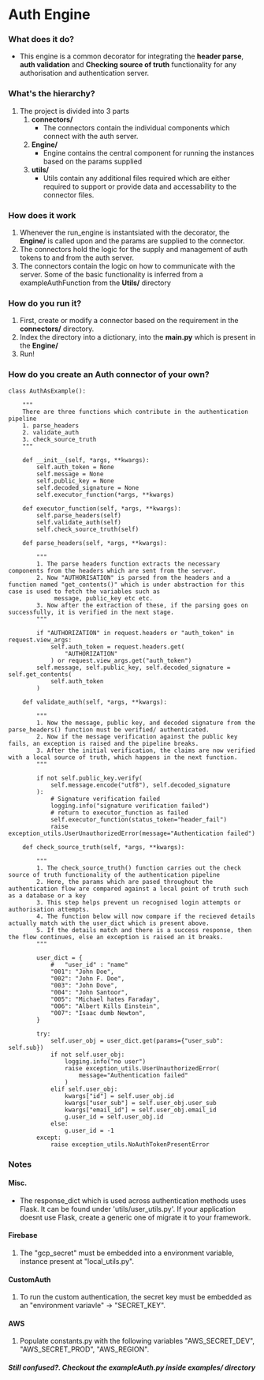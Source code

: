 # Auth Engine

### What does it do?

+ This engine is a common decorator for integrating the **header parse**, **auth validation** and **Checking source of truth** functionality for any authorisation and authentication server.

### What's the hierarchy?

1. The project is divided into 3 parts
    1. **connectors/**
        + The connectors contain the individual components which connect with the auth server.
    2. **Engine/**
        + Engine contains the central component for running the instances based on the params supplied
    3. **utils/**
        + Utils contain any additional files required which are either required to support or provide data and accessability to the connector files.

### How does it work

1. Whenever the run_engine is instantsiated with the decorator, the **Engine/** is called upon and the params are supplied to the connector.
2. The connectors hold the logic for the supply and management of auth tokens to and from the auth server.
3. The connectors contain the logic on how to communicate with the server. Some of the basic functionality is inferred from a exampleAuthFunction from the **Utils/** directory


### How do you run it?

1. First, create or modify a connector based on the requirement in the **connectors/** directory.
2. Index the directory into a dictionary, into the **main.py** which is present in the **Engine/** 
3. Run!

### How do you create an Auth connector of your own?
```
class AuthAsExample():

    """
    There are three functions which contribute in the authentication pipeline
    1. parse_headers
    2. validate_auth
    3. check_source_truth
    """

    def __init__(self, *args, **kwargs):
        self.auth_token = None
        self.message = None
        self.public_key = None
        self.decoded_signature = None
        self.executor_function(*args, **kwargs)

    def executor_function(self, *args, **kwargs):
        self.parse_headers(self)
        self.validate_auth(self)
        self.check_source_truth(self)

    def parse_headers(self, *args, **kwargs):

        """
        1. The parse headers function extracts the necessary components from the headers which are sent from the server.
        2. Now "AUTHORISATION" is parsed from the headers and a function named "get_contents()" which is under abstraction for this case is used to fetch the variables such as
             message, public_key etc etc.
        3. Now after the extraction of these, if the parsing goes on successfully, it is verified in the next stage.
        """

        if "AUTHORIZATION" in request.headers or "auth_token" in request.view_args:
            self.auth_token = request.headers.get(
                "AUTHORIZATION"
            ) or request.view_args.get("auth_token")
        self.message, self.public_key, self.decoded_signature = self.get_contents(
            self.auth_token
        )

    def validate_auth(self, *args, **kwargs):

        """
        1. Now the message, public key, and decoded signature from the parse_headers() function must be verified/ authenticated.
        2. Now if the message verification against the public key fails, an exception is raised and the pipeline breaks.
        3. After the initial verification, the claims are now verified with a local source of truth, which happens in the next function.
        """

        if not self.public_key.verify(
            self.message.encode("utf8"), self.decoded_signature
        ):
            # Signature verification failed
            logging.info("signature verification failed")
            # return to executor_function as failed
            self.executor_function(status_token="header_fail")
            raise exception_utils.UserUnauthorizedError(message="Authentication failed")

    def check_source_truth(self, *args, **kwargs):

        """
        1. The check_source_truth() function carries out the check source of truth functionality of the authentication pipeline
        2. Here, the params which are pased throughout the authentication flow are compared against a local point of truth such as a database or a key
        3. This step helps prevent un recognised login attempts or authorisation attempts.
        4. The function below will now compare if the recieved details actually match with the user_dict which is present above.
        5. If the details match and there is a success response, then the flow continues, else an exception is raised an it breaks.
        """

        user_dict = {
            #   "user_id" : "name"
            "001": "John Doe",
            "002": "John F. Doe",
            "003": "John Dove",
            "004": "John Santoor",
            "005": "Michael hates Faraday",
            "006": "Albert Kills Einstein",
            "007": "Isaac dumb Newton",
        }

        try:
            self.user_obj = user_dict.get(params={"user_sub": self.sub})
            if not self.user_obj:
                logging.info("no user")
                raise exception_utils.UserUnauthorizedError(
                    message="Authentication failed"
                )
            elif self.user_obj:
                kwargs["id"] = self.user_obj.id
                kwargs["user_sub"] = self.user_obj.user_sub
                kwargs["email_id"] = self.user_obj.email_id
                g.user_id = self.user_obj.id
            else:
                g.user_id = -1
        except:
            raise exception_utils.NoAuthTokenPresentError

```
### Notes

#### Misc.
+ The response_dict which is used across authentication methods uses Flask. It can be found under 'utils/user_utils.py'. If your application doesnt use Flask, create a generic one of migrate it to your framework.

#### Firebase
1. The "gcp_secret" must be embedded into a environment variable, instance present at "local_utils.py".
#### CustomAuth
1. To run the custom authentication, the secret key must be embedded as an "environment variavle" -> "SECRET_KEY".

#### AWS
1. Populate constants.py with the following variables "AWS_SECRET_DEV", "AWS_SECRET_PROD", "AWS_REGION".

##### Still confused?. Checkout the *exampleAuth.py* inside **examples/** directory


